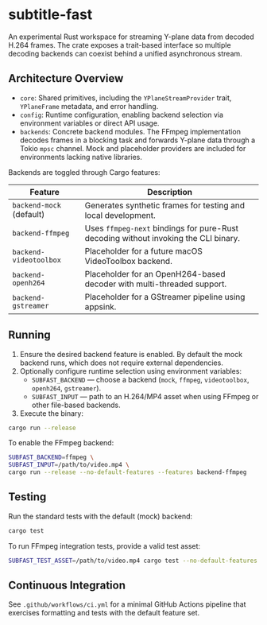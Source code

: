 # subtitle-fast

An experimental Rust workspace for streaming Y-plane data from decoded H.264 frames. The crate exposes a trait-based
interface so multiple decoding backends can coexist behind a unified asynchronous stream.

## Architecture Overview

- `core`: Shared primitives, including the `YPlaneStreamProvider` trait, `YPlaneFrame` metadata, and error handling.
- `config`: Runtime configuration, enabling backend selection via environment variables or direct API usage.
- `backends`: Concrete backend modules. The FFmpeg implementation decodes frames in a blocking task and forwards Y-plane
  data through a Tokio `mpsc` channel. Mock and placeholder providers are included for environments lacking native
  libraries.

Backends are toggled through Cargo features:

| Feature | Description |
| ------- | ----------- |
| `backend-mock` (default) | Generates synthetic frames for testing and local development. |
| `backend-ffmpeg` | Uses `ffmpeg-next` bindings for pure-Rust decoding without invoking the CLI binary. |
| `backend-videotoolbox` | Placeholder for a future macOS VideoToolbox backend. |
| `backend-openh264` | Placeholder for an OpenH264-based decoder with multi-threaded support. |
| `backend-gstreamer` | Placeholder for a GStreamer pipeline using appsink. |

## Running

1. Ensure the desired backend feature is enabled. By default the mock backend runs, which does not require external
   dependencies.
2. Optionally configure runtime selection using environment variables:
   - `SUBFAST_BACKEND` &mdash; choose a backend (`mock`, `ffmpeg`, `videotoolbox`, `openh264`, `gstreamer`).
   - `SUBFAST_INPUT` &mdash; path to an H.264/MP4 asset when using FFmpeg or other file-based backends.
3. Execute the binary:

```bash
cargo run --release
```

To enable the FFmpeg backend:

```bash
SUBFAST_BACKEND=ffmpeg \
SUBFAST_INPUT=/path/to/video.mp4 \
cargo run --release --no-default-features --features backend-ffmpeg
```

## Testing

Run the standard tests with the default (mock) backend:

```bash
cargo test
```

To run FFmpeg integration tests, provide a valid test asset:

```bash
SUBFAST_TEST_ASSET=/path/to/video.mp4 cargo test --no-default-features --features backend-ffmpeg
```

## Continuous Integration

See `.github/workflows/ci.yml` for a minimal GitHub Actions pipeline that exercises formatting and tests with the default
feature set.
